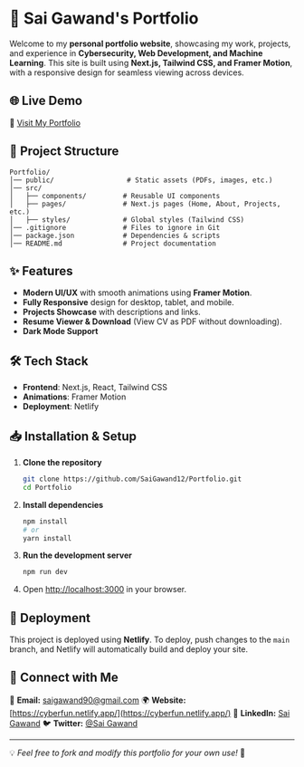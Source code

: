 # 🚀 Sai Gawand's Portfolio

Welcome to my **personal portfolio website**, showcasing my work, projects, and experience in **Cybersecurity, Web Development, and Machine Learning**. This site is built using **Next.js, Tailwind CSS, and Framer Motion**, with a responsive design for seamless viewing across devices.

## 🌐 Live Demo
🔗 [Visit My Portfolio](https://cyberfun.netlify.app/)

## 📂 Project Structure
```
Portfolio/
│── public/                  # Static assets (PDFs, images, etc.)
│── src/
│   ├── components/         # Reusable UI components
│   ├── pages/              # Next.js pages (Home, About, Projects, etc.)
│   ├── styles/             # Global styles (Tailwind CSS)
│── .gitignore              # Files to ignore in Git
│── package.json            # Dependencies & scripts
│── README.md               # Project documentation
```

## ✨ Features
- **Modern UI/UX** with smooth animations using **Framer Motion**.
- **Fully Responsive** design for desktop, tablet, and mobile.
- **Projects Showcase** with descriptions and links.
- **Resume Viewer & Download** (View CV as PDF without downloading).
- **Dark Mode Support** 

## 🛠️ Tech Stack
- **Frontend**: Next.js, React, Tailwind CSS
- **Animations**: Framer Motion
- **Deployment**: Netlify 

## 📥 Installation & Setup
1. **Clone the repository**
   ```bash
   git clone https://github.com/SaiGawand12/Portfolio.git
   cd Portfolio
   ```
2. **Install dependencies**
   ```bash
   npm install
   # or
   yarn install
   ```
3. **Run the development server**
   ```bash
   npm run dev
   ```
4. Open [http://localhost:3000](http://localhost:3000) in your browser.

## 🚀 Deployment
This project is deployed using **Netlify**.
To deploy, push changes to the `main` branch, and Netlify will automatically build and deploy your site.


## 🤝 Connect with Me
📧 **Email:** [saigawand90@gmail.com](mailto:your.email@example.com)
🌍 **Website:** [https://cyberfun.netlify.app/](https://cyberfun.netlify.app/)
🔗 **LinkedIn:** [Sai Gawand](https://www.linkedin.com/in/sai-gawand-aa719025b/)
🐦 **Twitter:** [@Sai Gawand](https://x.com/saigawand90)

---
💡 *Feel free to fork and modify this portfolio for your own use!* 🎨
